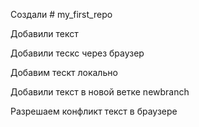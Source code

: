﻿Создали # my_first_repo

Добавили текст

Добавили тескс через браузер

Добавим тескт локально

Добавили текст в новой ветке newbranch

Разрешаем конфликт текст в браузере

